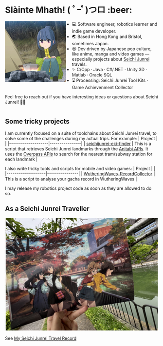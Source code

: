 <h1>Slàinte Mhath! ( ﾟｰﾟ)つロ :beer: </h1>

<div class="text--center">
<img src="https://raw.githubusercontent.com/Arthurzyang/Arthurzyang/main/preview.gif" 
     alt="Yuru Camp" 
     width="200"
     style="float:left; margin-right:20px; margin-bottom:10px;" />
</div>

- 💻 Software engineer, robotics learner and indie game developer.  
- :earth_asia: Based in Hong Kong and Bristol, sometimes Japan.  
- :heart_eyes: Dev driven by Japanese pop culture, like anime, manga and video games — especially projects about [Seichi Junrei](https://en.wikipedia.org/wiki/Pilgrimage_(anime)) travels.
- :sparkles: C/Cpp · Java · C#/.NET · Unity 3D · Matlab · Oracle SQL
- :hourglass: Processing: Seichi Junrei Tool Kits · Game Achievenment Collector

Feel free to reach out if you have interesting ideas or questions about Seichi Junrei! :sparkling_heart::sparkling_heart:

<div style="clear: both;"></div>

## Some tricky projects
I am currently focused on a suite of toolchains about Seichi Junrei travel, to solve some of the challenges during my actual trips. For example:
|       Project      |  |
|--------------------|----------------|
| [seichijunrei-eki-finder](https://github.com/Arthurzyang/seichijunrei-eki-finder) | This is a script that retrieves Seichi Junrei landmarks through the [Anitabi APIs](https://github.com/anitabi/anitabi.cn-document/blob/main/api.md). It uses the [Overpass APIs](https://wiki.openstreetmap.org/wiki/Overpass_API) to search for the nearest tram/subway station for each landmark |

I also write tricky tools and scripts for mobile and video games:
|       Project      |  |
|--------------------|----------------|
| [WutheringWaves-RecordCollector](https://github.com/Arthurzyang/WutheringWaves-RecordCollector) | This is a script to analyse your gacha record in WutheringWaves |

I may release my robotics project code as soon as they are allowed to do so.

## As a Seichi Junrei Traveller
<p align="center"><img src="https://github.com/Arthurzyang/Arthurzyang/blob/main/IMG_6040.jpg?raw=true" width="500" height="370" alt="Centered Image" /></p>

See [My Seichi Junrei Travel Record](https://github.com/Arthurzyang/Arthurzyang/blob/main/seichi_junrei_intro.md)

